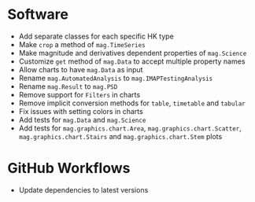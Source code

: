 # Software

- Add separate classes for each specific HK type
- Make `crop` a method of `mag.TimeSeries`
- Make magnitude and derivatives dependent properties of `mag.Science`
- Customize `get` method of `mag.Data` to accept multiple property names
- Allow charts to have `mag.Data` as input
- Rename `mag.AutomatedAnalysis` to `mag.IMAPTestingAnalysis`
- Rename `mag.Result` to `mag.PSD`
- Remove support for `Filters` in charts
- Remove implicit conversion methods for `table`, `timetable` and `tabular`
- Fix issues with setting colors in charts
- Add tests for `mag.Data` and `mag.Science`
- Add tests for `mag.graphics.chart.Area`, `mag.graphics.chart.Scatter`, `mag.graphics.chart.Stairs` and `mag.graphics.chart.Stem` plots

# GitHub Workflows

- Update dependencies to latest versions
